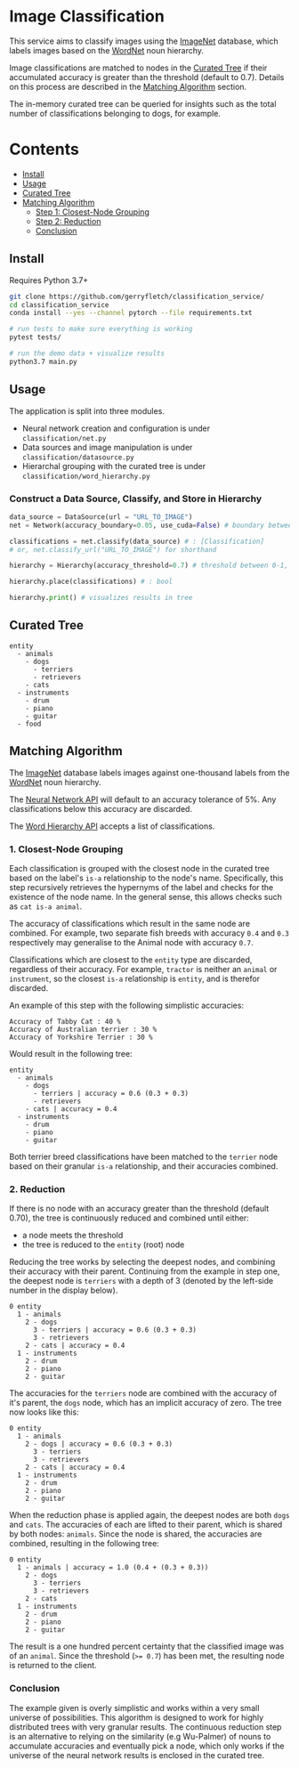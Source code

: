 # Image Classification
This service aims to classify images using the [ImageNet](http://www.image-net.org/) database,
which labels images based on the [WordNet](https://wordnet.princeton.edu/) noun hierarchy.

Image classifications are matched to nodes in the [Curated Tree](#curated-tree) if their
accumulated accuracy is greater than the threshold (default to 0.7). Details on this process
are described in the [Matching Algorithm](#matching-algorithm) section.

The in-memory curated tree can be queried for insights such as the
total number of classifications belonging to dogs, for example.

# Contents
- [Install](#install)
- [Usage](#usage)
- [Curated Tree](#curated-tree)
- [Matching Algorithm](#matching-algorithm)
  - [Step 1: Closest-Node Grouping](#1.-closest-node-grouping)
  - [Step 2: Reduction](#2.-reduction)
  - [Conclusion](#Conclusion)

## Install
Requires Python 3.7+

```bash
git clone https://github.com/gerryfletch/classification_service/
cd classification_service
conda install --yes --channel pytorch --file requirements.txt

# run tests to make sure everything is working
pytest tests/

# run the demo data + visualize results
python3.7 main.py
```

## Usage
The application is split into three modules.
- Neural network creation and configuration is under `classification/net.py`
- Data sources and image manipulation is under `classification/datasource.py`
- Hierarchal grouping with the curated tree is under `classification/word_hierarchy.py`

### Construct a Data Source, Classify, and Store in Hierarchy
```python
data_source = DataSource(url = "URL_TO_IMAGE")
net = Network(accuracy_boundary=0.05, use_cuda=False) # boundary between 0-1, defaults to 0.05. use_cuda defaults to False.

classifications = net.classify(data_source) # : [Classification]
# or, net.classify_url("URL_TO_IMAGE") for shorthand

hierarchy = Hierarchy(accuracy_threshold=0.7) # threshold between 0-1, defaults to 0.7.

hierarchy.place(classifications) # : bool

hierarchy.print() # visualizes results in tree
```

## Curated Tree
```
entity
  - animals
    - dogs
      - terriers
      - retrievers
    - cats
  - instruments
    - drum
    - piano
    - guitar
  - food
```

## Matching Algorithm
The [ImageNet](http://www.image-net.org/) database labels images against one-thousand labels
from the [WordNet](https://wordnet.princeton.edu/) noun hierarchy.

The [Neural Network API](./classification/net.py) will default to an accuracy tolerance of 5%. Any classifications below this accuracy are discarded. 

The [Word Hierarchy API](./classification/word_hierarchy.py) accepts a list of classifications.

### 1. Closest-Node Grouping
Each classification is grouped with the closest node in the curated tree based on the label's
`is-a` relationship to the node's name. Specifically, this step recursively retrieves
the hypernyms of the label and checks for the existence of the node name. In the general sense, this allows
checks such as `cat is-a animal`.

The accuracy of classifications which result in the same node are combined. For example, two
separate fish breeds with accuracy `0.4` and `0.3` respectively may generalise to the Animal node
with accuracy `0.7`.

Classifications which are closest to the `entity` type are discarded, regardless of their accuracy.
For example, `tractor` is neither an `animal` or `instrument`, so the closest `is-a` relationship
is `entity`, and is therefor discarded.

An example of this step with the following simplistic accuracies:
```
Accuracy of Tabby Cat : 40 %
Accuracy of Australian terrier : 30 %
Accuracy of Yorkshire Terrier : 30 %
```

Would result in the following tree:
```
entity
  - animals
    - dogs
      - terriers | accuracy = 0.6 (0.3 + 0.3)
      - retrievers
    - cats | accuracy = 0.4
  - instruments
    - drum
    - piano
    - guitar
```

Both terrier breed classifications have been matched to the `terrier` node
based on their granular `is-a` relationship, and their accuracies combined.

### 2. Reduction
If there is no node with an accuracy greater than the threshold (default 0.70), the tree
is continuously reduced and combined until either:
- a node meets the threshold
- the tree is reduced to the `entity` (root) node

Reducing the tree works by selecting the deepest nodes, and combining their accuracy
with their parent. Continuing from the example in step one, the deepest node is
`terriers` with a depth of 3 (denoted by the left-side number in the display below).

```
0 entity
  1 - animals
    2 - dogs
      3 - terriers | accuracy = 0.6 (0.3 + 0.3)
      3 - retrievers
    2 - cats | accuracy = 0.4
  1 - instruments
    2 - drum
    2 - piano
    2 - guitar
```

The accuracies for the `terriers` node are combined with the accuracy of it's parent,
the `dogs` node, which has an implicit accuracy of zero. The tree now looks like this:

```
0 entity
  1 - animals
    2 - dogs | accuracy = 0.6 (0.3 + 0.3)
      3 - terriers
      3 - retrievers
    2 - cats | accuracy = 0.4
  1 - instruments
    2 - drum
    2 - piano
    2 - guitar
```

When the reduction phase is applied again, the deepest nodes are both `dogs` and `cats`.
The accuracies of each are lifted to their parent, which is shared by both nodes: `animals`.
Since the node is shared, the accuracies are combined, resulting in the following tree:

```
0 entity
  1 - animals | accuracy = 1.0 (0.4 + (0.3 + 0.3))
    2 - dogs
      3 - terriers
      3 - retrievers
    2 - cats
  1 - instruments
    2 - drum
    2 - piano
    2 - guitar
```

The result is a one hundred percent certainty that the classified image was of an `animal`.
Since the threshold (`>= 0.7`) has been met, the resulting node is returned to the client.

### Conclusion
The example given is overly simplistic and works within a very small universe of
possibilities. This algorithm is designed to work for highly distributed trees
with very granular results. The continuous reduction step is an alternative to
relying on the similarity (e.g Wu-Palmer) of nouns to accumulate accuracies and 
eventually pick a node, which only works if the universe of the neural network
results is enclosed in the curated tree.